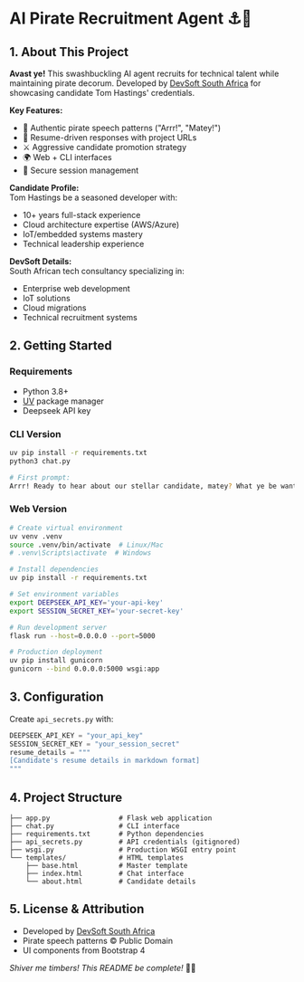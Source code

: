 # AI Pirate Recruitment Agent ⚓🤖

## 1. About This Project

**Avast ye!** This swashbuckling AI agent recruits for technical talent while maintaining pirate decorum. Developed by [DevSoft South Africa](https://devsoft.co.za) for showcasing candidate Tom Hastings' credentials.

**Key Features:**
- 🦜 Authentic pirate speech patterns ("Arrr!", "Matey!")
- 📜 Resume-driven responses with project URLs
- ⚔️ Aggressive candidate promotion strategy
- 🌍 Web + CLI interfaces
- 🔐 Secure session management

**Candidate Profile:**  
Tom Hastings be a seasoned developer with:
- 10+ years full-stack experience
- Cloud architecture expertise (AWS/Azure)
- IoT/embedded systems mastery
- Technical leadership experience

**DevSoft Details:**  
South African tech consultancy specializing in:
- Enterprise web development
- IoT solutions
- Cloud migrations
- Technical recruitment systems

## 2. Getting Started

### Requirements
- Python 3.8+
- [UV](https://github.com/astral-sh/uv) package manager
- Deepseek API key

### CLI Version
```bash
uv pip install -r requirements.txt
python3 chat.py

# First prompt:
Arrr! Ready to hear about our stellar candidate, matey? What ye be wantin' to know?
```

### Web Version
```bash
# Create virtual environment
uv venv .venv
source .venv/bin/activate  # Linux/Mac
# .venv\Scripts\activate  # Windows

# Install dependencies
uv pip install -r requirements.txt

# Set environment variables
export DEEPSEEK_API_KEY='your-api-key'
export SESSION_SECRET_KEY='your-secret-key'

# Run development server
flask run --host=0.0.0.0 --port=5000

# Production deployment
uv pip install gunicorn
gunicorn --bind 0.0.0.0:5000 wsgi:app
```

## 3. Configuration

Create `api_secrets.py` with:
```python
DEEPSEEK_API_KEY = "your_api_key"
SESSION_SECRET_KEY = "your_session_secret"
resume_details = """
[Candidate's resume details in markdown format]
"""
```

## 4. Project Structure
```
├── app.py                 # Flask web application
├── chat.py                # CLI interface
├── requirements.txt       # Python dependencies
├── api_secrets.py         # API credentials (gitignored)
├── wsgi.py                # Production WSGI entry point
└── templates/             # HTML templates
    ├── base.html          # Master template
    ├── index.html         # Chat interface
    └── about.html         # Candidate details
```

## 5. License & Attribution
- Developed by [DevSoft South Africa](https://devsoft.co.za)
- Pirate speech patterns © Public Domain
- UI components from Bootstrap 4

*Shiver me timbers! This README be complete!* 🏴‍☠️
